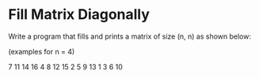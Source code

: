 Fill Matrix Diagonally
========================

Write a program that fills and prints a matrix of size (n, n) as shown below: 

(examples for n = 4)

7  11  14  16
4   8  12  15
2   5   9  13
1   3   6  10